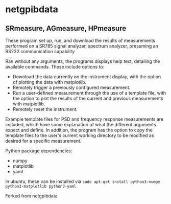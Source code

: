 netgpibdata
===========
SRmeasure, AGmeasure, HPmeasure
---------
These program set up, run, and download the results of measurements performed on a SR785 signal analyzer,  spectrum analyzer, presuming an RS232 communication capability 

Ran without any arguments, the programs displays help text, detailing the available commands. These include options to:

- Download the data currently on the instrument display, with the option of plotting the data with matplotlib.
- Remotely trigger a previously configured measurement.
- Run a user-defined measurement through the use of a template file, with the option to plot the results of the current and previous measurements with matplotlib. 
- Remotely reset the instrument.

Example template files for PSD and frequency response measurements are included, which have some explanation of what the different arguments expect and define. In addition, the program has the option to copy the template files to the user's current working directory to be modified as desired for a specific measurement. 

Python package dependencies:
- numpy
- matplotlib
- yaml 

In ubuntu, these can be installed via `sudo apt-get install python3-numpy python3-matplotlib python3-yaml`


Forked from netgpibdata